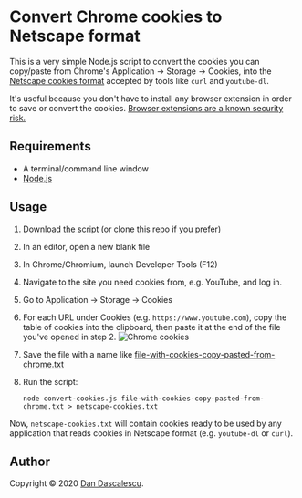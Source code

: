 # Convert Chrome cookies to Netscape format

This is a very simple Node.js script to convert the cookies you can copy/paste from Chrome's Application -> Storage -> Cookies, into the [Netscape cookies format](https://curl.haxx.se/docs/http-cookies.html) accepted by tools like `curl` and `youtube-dl`.

It's useful because you don't have to install any browser extension in order to save or convert the cookies. [Browser extensions are a known security risk.](https://www.howtogeek.com/188346/why-browser-extensions-can-be-dangerous-and-how-to-protect-yourself/)


## Requirements

* A terminal/command line window
* [Node.js](https://nodejs.org/en/download/)


## Usage

1. Download [the script](https://raw.githubusercontent.com/dandv/convert-chrome-cookies-to-netscape-format/master/convert-cookies.js) (or clone this repo if you prefer)
2. In an editor, open a new blank file
2. In Chrome/Chromium, launch Developer Tools (F12)
3. Navigate to the site you need cookies from, e.g. YouTube, and log in.
4. Go to Application -> Storage -> Cookies
5. For each URL under Cookies (e.g. `https://www.youtube.com`), copy the table of cookies into the clipboard, then paste it at the end of the file you've opened in step 2. ![Chrome cookies](chrome-cookies.png)
6. Save the file with a name like [file-with-cookies-copy-pasted-from-chrome.txt](./file-with-cookies-copy-pasted-from-chrome.txt)
7. Run the script:

       node convert-cookies.js file-with-cookies-copy-pasted-from-chrome.txt > netscape-cookies.txt

Now, `netscape-cookies.txt` will contain cookies ready to be used by any application that reads cookies in Netscape format (e.g. `youtube-dl` or `curl`).


## Author

Copyright © 2020 [Dan Dascalescu](https://dandascalescu.com).
